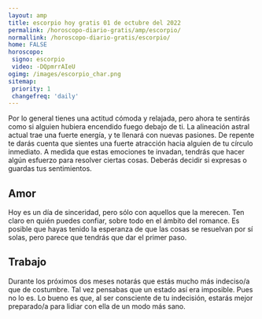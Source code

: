 ```yaml
---
layout: amp
title: escorpio hoy gratis 01 de octubre del 2022 
permalink: /horoscopo-diario-gratis/amp/escorpio/
normallink: /horoscopo-diario-gratis/escorpio/
home: FALSE
horoscopo:
 signo: escorpio
 video: -DQpmrrAIeU
ogimg: /images/escorpio_char.png
sitemap:
 priority: 1
 changefreq: 'daily'
---
```



Por lo general tienes una actitud cómoda y relajada, pero ahora te sentirás como si alguien hubiera encendido fuego debajo de ti. La alineación astral actual trae una fuerte energía, y te llenará con nuevas pasiones. De repente te darás cuenta que sientes una fuerte atracción hacia alguien de tu círculo inmediato. A medida que estas emociones te invadan, tendrás que hacer algún esfuerzo para resolver ciertas cosas. Deberás decidir si expresas o guardas tus sentimientos.

## Amor

Hoy es un día de sinceridad, pero sólo con aquellos que la merecen. Ten claro en quién puedes confiar, sobre todo en el ámbito del romance. Es posible que hayas tenido la esperanza de que las cosas se resuelvan por sí solas, pero parece que tendrás que dar el primer paso.

## Trabajo

Durante los próximos dos meses notarás que estás mucho más indeciso/a que de costumbre. Tal vez pensabas que un estado así era imposible. Pues no lo es. Lo bueno es que, al ser consciente de tu indecisión, estarás mejor preparado/a para lidiar con ella de un modo más sano.